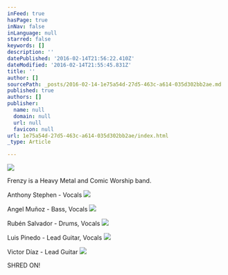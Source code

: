 ```yaml
---
inFeed: true
hasPage: true
inNav: false
inLanguage: null
starred: false
keywords: []
description: ''
datePublished: '2016-02-14T21:56:22.410Z'
dateModified: '2016-02-14T21:55:45.831Z'
title: ''
author: []
sourcePath: _posts/2016-02-14-1e75a54d-27d5-463c-a614-035d302bb2ae.md
published: true
authors: []
publisher:
  name: null
  domain: null
  url: null
  favicon: null
url: 1e75a54d-27d5-463c-a614-035d302bb2ae/index.html
_type: Article

---
```

![](https://the-grid-user-content.s3-us-west-2.amazonaws.com/3f227d94-3c2f-4409-bd65-c1f9f97e0d86.png)

Frenzy is a Heavy Metal and Comic Worship band.

Anthony Stephen - Vocals
![](https://the-grid-user-content.s3-us-west-2.amazonaws.com/dbd9eb88-c631-4a1e-afd6-d481d762e2ea.jpg)

Angel Muñoz - Bass, Vocals
![](https://the-grid-user-content.s3-us-west-2.amazonaws.com/377eb10b-6bca-4353-be5b-8033357179c6.jpg)

Rubén Salvador - Drums, Vocals
![](https://the-grid-user-content.s3-us-west-2.amazonaws.com/405d6967-fe95-4128-996d-f3a6e5e41ffe.jpg)

Luis Pinedo - Lead Guitar, Vocals
![](https://the-grid-user-content.s3-us-west-2.amazonaws.com/8fad6842-4018-49e6-a696-158e2385809c.jpg)

Victor Díaz - Lead Guitar
![](https://the-grid-user-content.s3-us-west-2.amazonaws.com/36ad8929-1806-462f-a86d-a70025f94a2d.jpg)

SHRED ON!